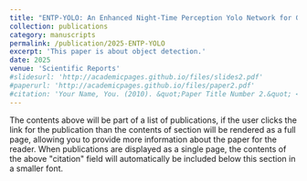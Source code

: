 ```yaml
---
title: "ENTP-YOLO: An Enhanced Night-Time Perception Yolo Network for Ground Vehicle and Pedestrian Detection Based on Infrared Images"
collection: publications
category: manuscripts
permalink: /publication/2025-ENTP-YOLO
excerpt: 'This paper is about object detection.'
date: 2025
venue: 'Scientific Reports'
#slidesurl: 'http://academicpages.github.io/files/slides2.pdf'
#paperurl: 'http://academicpages.github.io/files/paper2.pdf'
#citation: 'Your Name, You. (2010). &quot;Paper Title Number 2.&quot; <i>Journal 1</i>. 1(2).'
---
```


The contents above will be part of a list of publications, if the user clicks the link for the publication than the contents of section will be rendered as a full page, allowing you to provide more information about the paper for the reader. When publications are displayed as a single page, the contents of the above "citation" field will automatically be included below this section in a smaller font.
